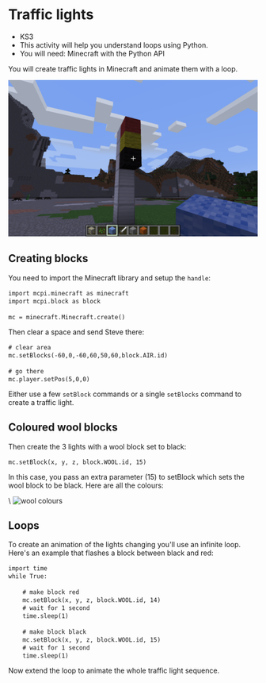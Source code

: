 # Traffic lights

* KS3
* This activity will help you understand loops using Python.
* You will need: Minecraft with the Python API

You will create traffic lights in Minecraft and animate them with a loop.

![traffic lights](traffic.png)

## Creating blocks

You need to import the Minecraft library and setup the `handle`:

~~~ { .python }
import mcpi.minecraft as minecraft
import mcpi.block as block

mc = minecraft.Minecraft.create()
~~~

Then clear a space and send Steve there:

~~~ { .python }
# clear area
mc.setBlocks(-60,0,-60,60,50,60,block.AIR.id)

# go there
mc.player.setPos(5,0,0)
~~~

Either use a few `setBlock` commands or a single `setBlocks` command to create a
traffic light.

## Coloured wool blocks

Then create the 3 lights with a wool block set to black:

    mc.setBlock(x, y, z, block.WOOL.id, 15)

In this case, you pass an extra parameter (15) to setBlock which sets the wool
block to be black. Here are all the colours:

\ ![wool colours](wool_types.jpg)

## Loops

To create an animation of the lights changing you'll use an infinite loop.
Here's an example that flashes a block between black and red:

~~~ { .python }
import time
while True:

    # make block red
    mc.setBlock(x, y, z, block.WOOL.id, 14)
    # wait for 1 second
    time.sleep(1)

    # make block black
    mc.setBlock(x, y, z, block.WOOL.id, 15)
    # wait for 1 second
    time.sleep(1)
~~~

Now extend the loop to animate the whole traffic light sequence.
